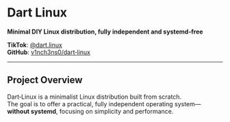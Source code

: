 # Dart Linux

**Minimal DIY Linux distribution, fully independent and systemd‑free**

**TikTok**: [@dart.linux](https://www.tiktok.com/@dart.linux)  
**GitHub**: [v1nch3ns0/dart‑linux](https://github.com/v1nch3ns0/dart-linux)

---

## Project Overview

Dart‑Linux is a minimalist Linux distribution built from scratch.  
The goal is to offer a practical, fully independent operating system—**without systemd**, focusing on simplicity and performance.
